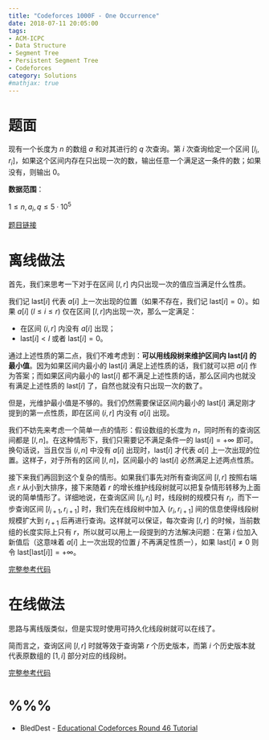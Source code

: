 ```yaml
---
title: "Codeforces 1000F - One Occurrence"
date: 2018-07-11 20:05:00
tags: 
- ACM-ICPC
- Data Structure
- Segment Tree
- Persistent Segment Tree
- Codeforces
category: Solutions
#mathjax: true
---
```


# 题面

现有一个长度为 $n$ 的数组 $a$ 和对其进行的 $q$ 次查询。第 $i$ 次查询给定一个区间 $[l_i, r_i]$，如果这个区间内存在只出现一次的数，输出任意一个满足这一条件的数；如果没有，则输出 $0$。

**数据范围**：

$1 \le n, a_i, q \le 5 \cdot 10^5$

[题目链接](http://codeforces.com/problemset/problem/1000/F)



# 离线做法

首先，我们来思考一下对于在区间 $[l, r]$ 内只出现一次的值应当满足什么性质。

我们记 $\text{last}[i]$ 代表 $a[i]$ 上一次出现的位置（如果不存在，我们记 $\text{last}[i] = 0$）。如果 $a[i] \ (l \le i \le r)$ 仅在区间 $[l, r]$内出现一次，那么一定满足：

- 在区间 $(i, r]$ 内没有 $a[i]$ 出现；
- $\text{last}[i] < l$ 或者 $\text{last}[i] = 0$。

通过上述性质的第二点，我们不难考虑到：**可以用线段树来维护区间内 $\text{last}[i]$ 的最小值**。因为如果区间内最小的 $\text{last}[i]$ 满足上述性质的话，我们就可以把 $a[i]$ 作为答案；而如果区间内最小的 $\text{last}[i]$ 都不满足上述性质的话，那么区间内也就没有满足上述性质的 $\text{last}[i]$ 了，自然也就没有只出现一次的数了。

但是，光维护最小值是不够的。我们仍然需要保证区间内最小的 $\text{last}[i]$ 满足刚才提到的第一点性质，即在区间 $(i, r]$ 内没有 $a[i]$ 出现。

我们不妨先来考虑一个简单一点的情形：假设数组的长度为 $n$，同时所有的查询区间都是 $[l, n]$。在这种情形下，我们只需要记不满足条件一的 $\text{last}[i] = +\infty$ 即可。换句话说，当且仅当 $(i, n]$ 中没有 $a[i]$ 出现时，$\text{last}[i]$ 才代表 $a[i]$ 上一次出现的位置。这样子，对于所有的区间 $[l, n]$，区间最小的 $\text{last}[i]$ 必然满足上述两点性质。

接下来我们再回到这个复杂的情形。如果我们事先对所有查询区间 $[l, r]$ 按照右端点 $r$ 从小到大排序，接下来随着 $r$ 的增长维护线段树就可以把复杂情形转移为上面说的简单情形了。详细地说，在查询区间 $[l_i, r_i]$ 时，线段树的规模只有 $r_i$，而下一步查询区间 $[l _{i + 1}, r_{i + 1}]$ 时，我们先在线段树中加入 $(r_i, r_{i + 1}]$ 间的信息使得线段树规模扩大到 $r_{i + 1}$ 后再进行查询。这样就可以保证，每次查询 $[l, r]$ 的时候，当前数组的长度实际上只有 $r$，所以就可以用上一段提到的方法解决问题：在第 $i$ 位加入新值后（这意味着 $a[i]$ 上一次出现的位置 $j$ 不再满足性质一），如果 $\text{last}[i] \neq 0$ 则令 $\text{last}[\text{last}[i]] = +\infty$。

[完整参考代码](https://github.com/codgician/ACM-ICPC/blob/master/Codeforces/1000F/segment_tree.cpp)

# 在线做法

思路与离线版类似，但是实现时使用可持久化线段树就可以在线了。

简而言之，查询区间 $[l, r]$ 时就等效于查询第 $r$ 个历史版本，而第 $i$ 个历史版本就代表原数组的 $[1, i]$ 部分对应的线段树。

[完整参考代码](https://github.com/codgician/ACM-ICPC/blob/master/Codeforces/1000F/persistent_segment_tree.cpp)

# %%%

- BledDest - [Educational Codeforces Round 46 Tutorial](http://codeforces.com/blog/entry/60288)

  